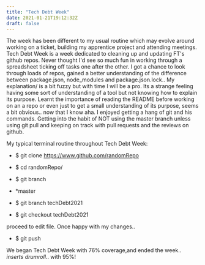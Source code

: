 ```yaml
---
title: "Tech Debt Week"
date: 2021-01-21T19:12:32Z
draft: false
---
```




The week has been different to my usual routine which may evolve around working on a ticket, building my apprentice project and attending meetings. Tech Debt Week is a week dedicated to cleaning up and updating FT's github repos. Never thought I'd see so much fun in working through a spreadsheet ticking off tasks one after the other. I got a chance to look through loads of repos, gained a better understanding of the difference between package.json, node_modules and package.json.lock.. My explanation/ is a bit fuzzy but with time I will be a pro. Its a strange feeling having some sort of understanding of a tool but not knowing how to explain its purpose. Learnt the importance of reading the README before working on an a repo or even just to get a small understanding of its purpose, seems a bit obvious.. now that I know aha. 
I enjoyed getting a hang of git and his commands. Getting into the habit of NOT using the master branch unless using git pull and keeping on track with pull requests and the reviews on github. 


My typical terminal routine throughout Tech Debt Week:

 - $ git clone https://www.github.com/randomRepo

 - $ cd randomRepo/
 - $ git branch
 - *master
- $ git branch techDebt2021

- $ git checkout techDebt2021


proceed to edit file. Once happy with my changes..

- $ git push





We began Tech Debt Week with 76% coverage,and ended the week.. *inserts drumroll*.. with 95%!


